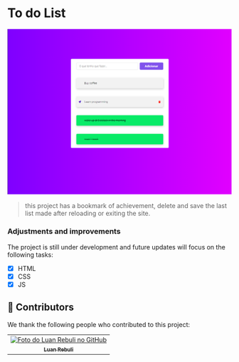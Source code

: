 
# To do List

<img src="./assets/Screenshot.png" alt="img finished project">

> this project has a bookmark of achievement, delete and save the last list made after reloading or exiting the site.
### Adjustments and improvements

The project is still under development and future updates will focus on the following tasks:

- [x] HTML
- [x] CSS
- [x] JS

## 🤝 Contributors

We thank the following people who contributed to this project:

<table>
  <tr>
    <td align="center">
      <a href="#">
        <img src="https://avatars.githubusercontent.com/u/39808312?s=400&u=979267330c7ff3d03836b693538d67d904c9baad&v=4" width="100px;" alt="Foto do Luan Rebuli no GitHub"/><br>
        <sub>
          <b>Luan Rebuli</b>
        </sub>
      </a>
    </td>
  </tr>
</table>

